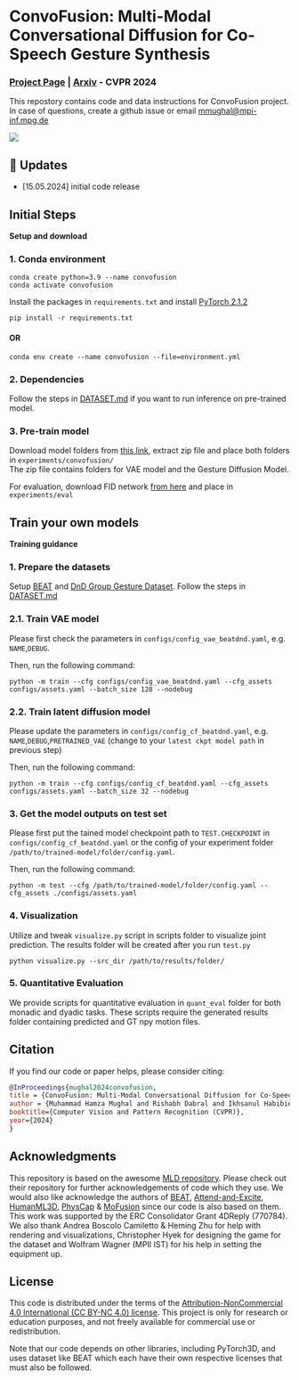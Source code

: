 # ConvoFusion: Multi-Modal Conversational Diffusion for Co-Speech Gesture Synthesis

### [Project Page](https://vcai.mpi-inf.mpg.de/projects/ConvoFusion/) | [Arxiv](https://arxiv.org/abs/2403.17936) - CVPR 2024

This repostory contains code and data instructions for ConvoFusion project. In case of questions, create a github issue or email mmughal@mpi-inf.mpg.de

<p float="center">
  <img src="misc/TEASER.png" />
</p>

## 🚩 Updates

- [15.05.2024] initial code release

## Initial Steps

<!-- <details> -->
  <summary><b>Setup and download</b></summary>
  
### 1. Conda environment

```
conda create python=3.9 --name convofusion
conda activate convofusion
```

Install the packages in `requirements.txt` and install [PyTorch 2.1.2](https://pytorch.org/)

```
pip install -r requirements.txt
```

#### OR

```
conda env create --name convofusion --file=environment.yml 
```

<!-- Download  -->

<!-- ```
python -m spacy download en_core_web_sm
``` -->

### 2. Dependencies

Follow the steps in [DATASET.md](datasets/DATASETS.md) if you want to run inference on pre-trained model.


### 3. Pre-train model

Download model folders from [this link](https://nextcloud.mpi-klsb.mpg.de/index.php/s/PWnL4HA3wQ7nJnZ), 
extract zip file and place both folders in `experiments/convofusion/`
<br>
The zip file contains folders for VAE model and the Gesture Diffusion Model.

For evaluation, download FID network [from here](https://nextcloud.mpi-klsb.mpg.de/index.php/s/QzGiWeoiYpQQZrS) and place in `experiments/eval`

<!-- </details> -->

<!-- ## ▶️ Demo -->

<!-- <details>
  <summary><b>Gesture Generation</b></summary>

TODO: add demo script
</details> -->

## Train your own models

<!-- <details> -->
  <summary><b>Training guidance</b></summary>

### 1. Prepare the datasets

Setup [BEAT](https://pantomatrix.github.io/BEAT/) and [DnD Group Gesture Dataset](https://edmond.mpg.de/dataset.xhtml?persistentId=doi:10.17617/3.IPFYCC).
Follow the steps in [DATASET.md](datasets/DATASETS.md)

### 2.1. Train VAE model

Please first check the parameters in `configs/config_vae_beatdnd.yaml`, e.g. `NAME`,`DEBUG`.

Then, run the following command:

```
python -m train --cfg configs/config_vae_beatdnd.yaml --cfg_assets configs/assets.yaml --batch_size 128 --nodebug
```

### 2.2. Train latent diffusion model

Please update the parameters in `configs/config_cf_beatdnd.yaml`, e.g. `NAME`,`DEBUG`,`PRETRAINED_VAE` (change to your `latest ckpt model path` in previous step)

Then, run the following command:

```
python -m train --cfg configs/config_cf_beatdnd.yaml --cfg_assets configs/assets.yaml --batch_size 32 --nodebug
```

### 3. Get the model outputs on test set

Please first put the tained model checkpoint path to `TEST.CHECKPOINT` in `configs/config_cf_beatdnd.yaml` or the config of your experiment folder `/path/to/trained-model/folder/config.yaml`.

Then, run the following command:

```
python -m test --cfg /path/to/trained-model/folder/config.yaml --cfg_assets ./configs/assets.yaml
```

### 4. Visualization

Utilize and tweak `visualize.py` script in scripts folder to visualize joint prediction. The results folder will be created after you run `test.py`

```
python visualize.py --src_dir /path/to/results/folder/
```

### 5. Quantitative Evaluation

We provide scripts for quantitative evaluation in `quant_eval` folder for both monadic and dyadic tasks. These scripts require the generated results folder containing predicted and GT npy motion files.

<!-- </details> -->


## Citation

If you find our code or paper helps, please consider citing:

```bibtex
@InProceedings{mughal2024convofusion,
title = {ConvoFusion: Multi-Modal Conversational Diffusion for Co-Speech Gesture Synthesis},
author = {Muhammad Hamza Mughal and Rishabh Dabral and Ikhsanul Habibie and Lucia Donatelli and Marc Habermann and Christian Theobalt},
booktitle={Computer Vision and Pattern Recognition (CVPR)},
year={2024}
}
```

## Acknowledgments

This repository is based on the awesome [MLD repository](https://github.com/ChenFengYe/motion-latent-diffusion). Please check out their repository for further acknowledgements of code which they use. We would also like acknowledge the authors of [BEAT](https://pantomatrix.github.io/BEAT/), [Attend-and-Excite](https://yuval-alaluf.github.io/Attend-and-Excite/), [HumanML3D](https://github.com/EricGuo5513/HumanML3D), [PhysCap](https://vcai.mpi-inf.mpg.de/projects/PhysCap/) & [MoFusion](https://vcai.mpi-inf.mpg.de/projects/MoFusion/) since our code is also based on them.
<br>
This work was supported by the ERC Consolidator Grant 4DReply (770784). We also thank Andrea Boscolo Camiletto & Heming Zhu for help with rendering and visualizations, Christopher Hyek for designing the game for the dataset and Wolfram Wagner (MPII IST) for his help in setting the equipment up.

## License

This code is distributed under the terms of the [Attribution-NonCommercial 4.0 International (CC BY-NC 4.0) license](https://creativecommons.org/licenses/by-nc/4.0/legalcode).
This project is only for research or education purposes, and not freely available for commercial use or redistribution.


Note that our code depends on other libraries, including PyTorch3D, and uses dataset like BEAT which each have their own respective licenses that must also be followed.


